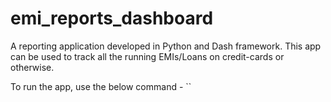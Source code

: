 # emi_reports_dashboard
A reporting application developed in Python and Dash framework. This app can be used to track all the running EMIs/Loans on credit-cards or otherwise.

To run the app, use the below command -
``